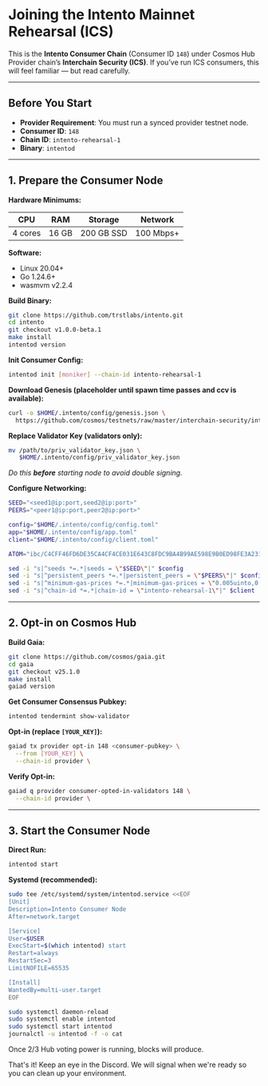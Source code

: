 # **Joining the Intento Mainnet Rehearsal (ICS)**

This is the **Intento Consumer Chain** (Consumer ID `148`) under Cosmos Hub Provider chain’s **Interchain Security (ICS)**. If you’ve run ICS consumers, this will feel familiar — but read carefully.

---

## **Before You Start**

- **Provider Requirement**: You must run a synced provider testnet node.
- **Consumer ID**: `148`
- **Chain ID**: `intento-rehearsal-1`
- **Binary**: `intentod`

---

## **1. Prepare the Consumer Node**

**Hardware Minimums:**

| CPU     | RAM   | Storage    | Network   |
| ------- | ----- | ---------- | --------- |
| 4 cores | 16 GB | 200 GB SSD | 100 Mbps+ |

**Software:**

- Linux 20.04+
- Go 1.24.6+
- wasmvm v2.2.4

**Build Binary:**

```bash
git clone https://github.com/trstlabs/intento.git
cd intento
git checkout v1.0.0-beta.1
make install
intentod version
```

**Init Consumer Config:**

```bash
intentod init [moniker] --chain-id intento-rehearsal-1
```

**Download Genesis (placeholder until spawn time passes and ccv is available):**

```bash
curl -o $HOME/.intento/config/genesis.json \
  https://github.com/cosmos/testnets/raw/master/interchain-security/intento-rehearsal-1/intento-rehearsal-1-genesis-with-ccv.json
```

**Replace Validator Key (validators only):**

```bash
mv /path/to/priv_validator_key.json \
   $HOME/.intento/config/priv_validator_key.json
```

_Do this **before** starting node to avoid double signing._

**Configure Networking:**

```bash
SEED="<seed1@ip:port,seed2@ip:port>"
PEERS="<peer1@ip:port,peer2@ip:port>"

config="$HOME/.intento/config/config.toml"
app="$HOME/.intento/config/app.toml"
client="$HOME/.intento/config/client.toml"

ATOM="ibc/C4CFF46FD6DE35CA4CF4CE031E643C8FDC9BA4B99AE598E9B0ED98FE3A2319F9" # placeholder, if this changes in practive after transfer channel created, update this in your config.toml and restart

sed -i "s|^seeds *=.*|seeds = \"$SEED\"|" $config
sed -i "s|^persistent_peers *=.*|persistent_peers = \"$PEERS\"|" $config
sed -i "s|^minimum-gas-prices *=.*|minimum-gas-prices = \"0.005uinto,0.001$ATOM\"|" $app
sed -i "s|^chain-id *=.*|chain-id = \"intento-rehearsal-1\"|" $client
```

---

## **2. Opt-in on Cosmos Hub**

**Build Gaia:**

```bash
git clone https://github.com/cosmos/gaia.git
cd gaia
git checkout v25.1.0
make install
gaiad version
```

**Get Consumer Consensus Pubkey:**

```bash
intentod tendermint show-validator
```

**Opt-in (replace `[YOUR_KEY]`):**

```bash
gaiad tx provider opt-in 148 <consumer-pubkey> \
  --from [YOUR_KEY] \
  --chain-id provider \

```

**Verify Opt-in:**

```bash
gaiad q provider consumer-opted-in-validators 148 \
  --chain-id provider \
```

---

## **3. Start the Consumer Node**

**Direct Run:**

```bash
intentod start
```

**Systemd (recommended):**

```bash
sudo tee /etc/systemd/system/intentod.service <<EOF
[Unit]
Description=Intento Consumer Node
After=network.target

[Service]
User=$USER
ExecStart=$(which intentod) start
Restart=always
RestartSec=3
LimitNOFILE=65535

[Install]
WantedBy=multi-user.target
EOF

sudo systemctl daemon-reload
sudo systemctl enable intentod
sudo systemctl start intentod
journalctl -u intentod -f -o cat
```

Once 2/3 Hub voting power is running, blocks will produce.

That's it! Keep an eye in the Discord. We will signal when we're ready so you can clean up your environment.

